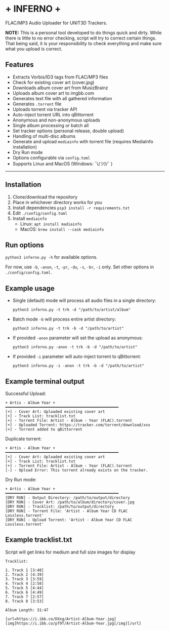 # + INFERNO +
FLAC/MP3 Audio Uploader for UNIT3D Trackers.


**NOTE:** This is a personal tool developed to do things quick and dirty. While there is little to no error checking, script will try to correct certain things. That being said, it is your responsibility to check everything and make sure what you upload is correct.


## Features

* Extracts Vorbis/ID3 tags from FLAC/MP3 files
* Check for existing cover art (cover.jpg)
* Downloads album cover art from MusizBrainz
* Uploads album cover art to imgbb.com
* Generates text file with all gathered information
* Generates `.torrent` file
* Uploads torrent via tracker API
* Auto-inject torrent URL into qBittorrent
* Anonymous and non-anonymous uploads
* Single album processing or batch all
* Set tracker options (personal release, double upload)
* Handling of multi-disc albums
* Generate and upload `mediainfo` with torrent file (requires MediaInfo installation)
* Dry Run mode
* Options configurable via `config.toml`
* Supports Linux and MacOS (Windows: ¯\\_(ツ)_/¯ )

---

## Installation

1. Clone/download the repository
2. Place in whichever directory works for you
3. Install dependencies `pip3 install -r requirements.txt`
4. Edit `./config/config.toml`
5. Install `mediainfo`
   * Linux: `apt install madiainfo`
   * MacOS: `brew install --cask mediainfo`

## Run options

`python3 inferno.py -h` for available options.

For now, use `-b`, `-anon`, `-t`, `-pr`, `-du`, `-s`, `-br`, `-i` only. Set other options in `./config/config.toml`.

## Example usage

* Single (default) mode will process all audio files in a single directory:

  `python3 inferno.py -t trk -d "/path/to/artist/album"`

* Batch mode `-b` will process entire artist directory:

  `python3 inferno.py -t trk -b -d "/path/to/artist"`

* If provided `-anon` parameter will set the upload as anonymous:

  `python3 inferno.py -anon -t trk -b -d "/path/to/artist"`

* If provided `-i` parameter will auto-inject torrent to qBittorrent:

  `python3 inferno.py -i -anon -t trk -b -d "/path/to/artist"`

## Example terminal output

Successful Upload:
```
+ Artis - Album Year +
━━━━━━━━━━━━━━━━━━━━━━━━━━━━━━━━━━━━━━━━━━━━━━━━━━
[+] - Cover Art: Uploaded existing cover art
[+] - Track List: tracklist.txt
[+] - Torrent File: Artist - Album - Year (FLAC).torrent
[+] - Uploaded Torrent: https://tracker.com/torrent/download/xxx
[+] - Torrent added to qBittorrent
```
Duplicate torrent:
```
+ Artis - Album Year +
━━━━━━━━━━━━━━━━━━━━━━━━━━━━━━━━━━━━━━━━━━━━━━━━━━
[+] - Cover Art: Uploaded existing cover art
[+] - Track List: tracklist.txt
[+] - Torrent File: Artist - Album - Year (FLAC).torrent
[-] - Upload Error: This torrent already exists on the tracker.
```
Dry Run mode:
```
+ Artis - Album Year +
━━━━━━━━━━━━━━━━━━━━━━━━━━━━━━━━━━━━━━━━━━━━━━━━━━
[DRY RUN] - Output Directory: /path/to/output/directory
[DRY RUN] - Cover Art: /path/to/album/directory/cover.jpg
[DRY RUN] - Tracklist: /path/to/output/directory
[DRY RUN] - Torrent File: 'Artist - Album Year CD FLAC Lossless.torrent'
[DRY RUN] - Upload Torrent: 'Artist - Album Year CD FLAC Lossless.torrent'
```

## Example tracklist.txt

Script will get links for medium and full size images for display

```
Tracklist:

1. Track 1 [3:48]
2. Track 2 [4:39]
3. Track 3 [3:59]
4. Track 4 [2:58]
5. Track 5 [4:44]
6. Track 6 [4:49]
7. Track 7 [2:57]
8. Track 8 [3:53]

Album Length: 31:47

[url=https://i.ibb.co/DXxg/Artist-Album-Year.jpg][img]https://i.ibb.co/pf9T/Artist-Album-Year.jpg[/img][/url]
```
